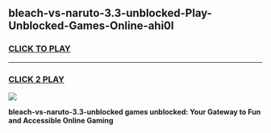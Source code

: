 
## bleach-vs-naruto-3.3-unblocked-Play-Unblocked-Games-Online-ahi0l
<h3>
<a href="https://premium76.site?title=bleach-vs-naruto-3.3-unblocked&ref=25A">CLICK TO PLAY</a></h3>
<hr>

<h3>
<a href="https://premium76.site?title=bleach-vs-naruto-3.3-unblocked&ref=25A">CLICK 2 PLAY</a>
  
</h3>

<a href="https://premium76.site?title=bleach-vs-naruto-3.3-unblocked&ref=25A"><img src="https://clearcache.store/games.png"></a>


**bleach-vs-naruto-3.3-unblocked games unblocked: Your Gateway to Fun and Accessible Online Gaming**
